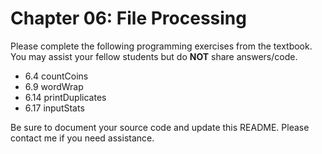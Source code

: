 # Chapter 06: File Processing

Please complete the following programming exercises from the textbook. You may assist your fellow students but do **NOT** share answers/code.

- 6.4 countCoins
- 6.9 wordWrap
- 6.14 printDuplicates
- 6.17 inputStats

Be sure to document your source code and update this README. Please contact me if you need assistance.
